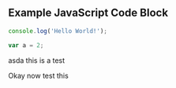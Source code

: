## Example JavaScript Code Block
```javascript
console.log('Hello World!');

var a = 2;
```

asda this is a test

Okay now test this